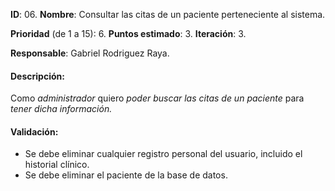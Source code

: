 **ID**: 06.
**Nombre**: Consultar las citas de un paciente perteneciente al sistema.

**Prioridad** (de 1 a 15): 6.
**Puntos estimado**: 3.
**Iteración**: 3.

**Responsable**: Gabriel Rodriguez Raya.

#### Descripción:

Como _administrador_ quiero _poder buscar las citas de un paciente_ para _tener dicha información._

#### Validación:

*   Se debe eliminar cualquier registro personal del usuario, incluido el historial clínico.
*   Se debe eliminar el paciente de la base de datos.
